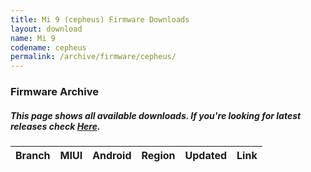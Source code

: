```yaml
---
title: Mi 9 (cepheus) Firmware Downloads
layout: download
name: Mi 9
codename: cepheus
permalink: /archive/firmware/cepheus/
---
```


### Firmware Archive
##### This page shows all available downloads. If you're looking for latest releases check [Here](/firmware/cepheus/).

<div class="table-responsive-md" id="table-wrapper">
<table id="firmware" class="compact table table-striped table-hover table-sm">
    <thead class="thead-dark">
        <tr>
            <th>Branch</th>
            <th>MIUI</th>
            <th>Android</th>
            <th>Region</th>
            <th>Updated</th>
            <th>Link</th>
        </tr>
    </thead>
    <script>loadFirmwareDownloads('cepheus', 'full')</script>
</table>
</div>
